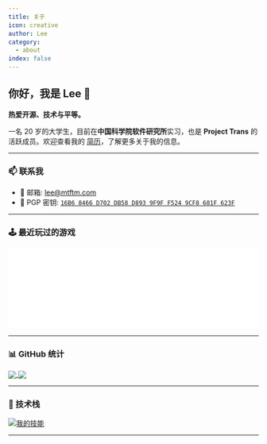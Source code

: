 ```yaml
---
title: 关于
icon: creative
author: Lee
category:
  - about
index: false
---
```


## 你好，我是 Lee 👋

**热爱开源、技术与平等。**

一名 20 岁的大学生，目前在**中国科学院软件研究所**实习，也是 **Project Trans** 的活跃成员。欢迎查看我的 [简历](./resume)，了解更多关于我的信息。

---

### 📫 联系我

- 📧 邮箱: <lee@mtftm.com>
- 🔑 PGP 密钥: [`16B6 8466 D702 DB58 D893 9F9F F524 9CF8 681F 623F`](https://keyserver.ubuntu.com/pks/lookup?search=16B68466D702DB58D8939F9FF5249CF8681F623F&fingerprint=on&op=index)

---

### 🕹️ 最近玩过的游戏

![](https://github.com/Leetfs/Leetfs/blob/main/metrics.plugin.steam.svg)

---

### 📊 GitHub 统计

<a href="https://github.com/Leetfs/">
  <img align="center" src="https://github-readme-stats.vercel.app/api?username=Leetfs&show_icons=true&count_private=true&theme=transparent&hide_border=true&show=reviews" width="49%" />
</a>
<a href="https://github.com/Leetfs/">
  <img align="center" src="https://github-readme-stats.vercel.app/api/top-langs?username=Leetfs&layout=compact&langs_count=8&theme=transparent&hide_border=true&hide=markdown" width="49%" />
</a>

---

### 🚀 技术栈

[![我的技能](https://skillicons.dev/icons?i=vscode,unity,ae,au,ai,ps,pr,blender,c,cs,cpp,cloudflare,html,css,debian,docker,git,github,githubactions,react,linux,md,npm,pnpm,ubuntu,vue,vite,electron)](https://skillicons.dev)

---
